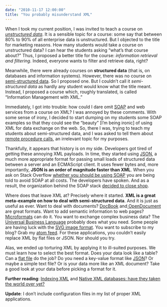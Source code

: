 ```yaml
---
date: "2010-11-17 12:00:00"
title: "You probably misunderstand XML"
---
```




When I took my current position, I was invited to teach a course on <em>[unstructured data](https://en.wikipedia.org/wiki/Unstructured_data)</em>. It is a sensible topic for a course: some say that between 80% to 90% of all enterprise data is unstructured. But I objected to the title for marketing reasons. How many students would take a course on unstructured data? I can hear the students asking &ldquo;what&rsquo;s that course about?&rdquo; Thus, I proposed a better title for the course: <em>information retrieval and filtering</em>. Indeed, everyone wants to filter and retrieve data, right?

Meanwhile, there were already courses on __structured data__ (that is, on databases and information systems). However, there was no course on [semi-structured data](https://en.wikipedia.org/wiki/Semi-structured_data). So I proposed one. But I couldn&rsquo;t call it <em>semi-structured data</em> as hardly any student would know what the title meant. Instead, I proposed a course which, roughly translated, is called &ldquo;Information Management with XML.&rdquo;

Immediately, I got into trouble: how could I dare omit  [SOAP](https://en.wikipedia.org/wiki/SOAP) and web services from a course on XML? I was annoyed by these comments. With some sense of irony, I decided to start dumping on my students some SOAP examples so that they could see the &ldquo;beauty&rdquo; [I&rsquo;m being ironic] of using XML for data exchange on the web. So, there I was, trying to teach my students about semi-structured data, and I was asked to tell them about [remote procedure calls](https://en.wikipedia.org/wiki/Remote_Procedure_Call), an irrelevant topic for my purposes.

Thankfully, it appears that history is on my side. Developers got tired of getting these annoying XML payloads. In time, they  started using [JSON](https://en.wikipedia.org/wiki/JSON), a much more appropriate format for passing small loads of structured data between a server and an ECMAScript client. It uses fewer bytes and, more importantly, __JSON is an order of magnitude faster than XML__. When you ask on Stack Overflow [whether you should be using SOAP](http://stackoverflow.com/questions/76595/soap-or-rest-for-web-services) you are being told to avoid SOAP at all costs. The developers have spoken. And as a result, the organization behind the SOAP stack [decided to close shop](http://blogs.msdn.com/b/interoperability/archive/2010/11/10/ws-i-completes-web-services-interoperability-standards-work.aspx).

Where does that leave XML at? Precisely where it started. __XML is a great meta-example on how to deal with semi-structured data__. And it is just as useful as ever. Want to deal with documents? [DocBook](https://en.wikipedia.org/wiki/Docbook) and[ OpenDocument](https://en.wikipedia.org/wiki/Odf) are great formats. Want to add semantic information to web pages? [Microformats](https://en.wikipedia.org/wiki/Microformats) can do it. You want to exchange complex business data? The [Universal Business Language](https://en.wikipedia.org/wiki/Universal_Business_Language) probably does what you need. Some people are having luck with the [SVG image format](https://en.wikipedia.org/wiki/Svg). You want to subscribe to my blog? Grab my [atom feed](http://feeds.feedburner.com/daniel-lemire/atom). For these applications, you couldn&rsquo;t easily replace XML by flat files or JSON. Nor should you try.

Alas, we ended up torturing XML by applying it to ill-suited purposes. We must learn how to select the best format. Does your data look like a table? Can a [flat file](https://en.wikipedia.org/wiki/Flat_file#Flat_files) do the job? Do you need a key-value format like [JSON](https://en.wikipedia.org/wiki/JSON)? Or maybe a simple text file? Or is your data more like an XML document? Take a good look at your data before picking a format for it.

__Further reading__: [Indexing XML](/lemire/blog/2010/06/16/indexing-xml/) and [Native XML databases: have they taken the world over yet?](/lemire/blog/2008/12/04/native-xml-databases-have-they-taken-the-world-over-yet/)

__Update__: I don&rsquo;t include configuration files in my list of proper XML applications.

